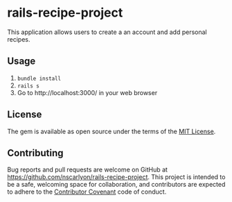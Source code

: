 # rails-recipe-project
This application allows users to create a an account and add personal recipes.

## Usage
1) `bundle install`
2) `rails s`
3) Go to http://localhost:3000/ in your web browser

## License
The gem is available as open source under the terms of the [MIT License](http://opensource.org/licenses/MIT).

## Contributing
Bug reports and pull requests are welcome on GitHub at https://github.com/nscarlyon/rails-recipe-project. This project is intended to be a safe, welcoming space for collaboration, and contributors are expected to adhere to the [Contributor Covenant](contributor-covenant.org) code of conduct.
